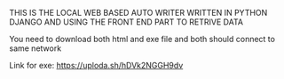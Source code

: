 THIS IS THE LOCAL WEB BASED AUTO WRITER WRITTEN IN PYTHON DJANGO 
AND USING THE FRONT END PART TO RETRIVE DATA

You need to download both html and exe file 
and both should connect to same network

Link for exe: https://uploda.sh/hDVk2NGGH9dv
